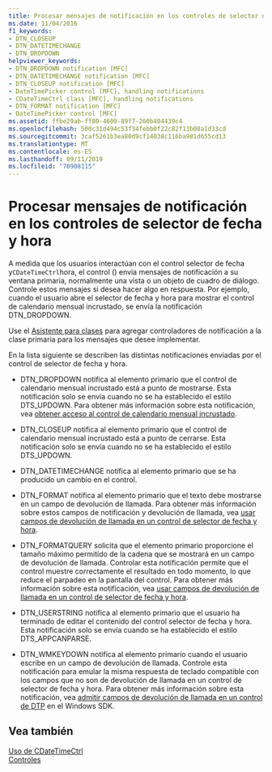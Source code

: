 ```yaml
---
title: Procesar mensajes de notificación en los controles de selector de fecha y hora
ms.date: 11/04/2016
f1_keywords:
- DTN_CLOSEUP
- DTN_DATETIMECHANGE
- DTN_DROPDOWN
helpviewer_keywords:
- DTN_DROPDOWN notification [MFC]
- DTN_DATETIMECHANGE notification [MFC]
- DTN_CLOSEUP notification [MFC]
- DateTimePicker control [MFC], handling notifications
- CDateTimeCtrl class [MFC], handling notifications
- DTN_FORMAT notification [MFC]
- DateTimePicker control [MFC]
ms.assetid: ffbe29ab-ff80-4609-89f7-260b404439c4
ms.openlocfilehash: 500c31d494c53f34febb0f22c82f13b08a1d33cd
ms.sourcegitcommit: 3caf5261b3ea80d9cf14038c116ba981d655cd13
ms.translationtype: MT
ms.contentlocale: es-ES
ms.lasthandoff: 09/11/2019
ms.locfileid: "70908115"
---
```

# <a name="processing-notification-messages-in-date-and-time-picker-controls"></a>Procesar mensajes de notificación en los controles de selector de fecha y hora

A medida que los usuarios interactúan con el control selector de fecha y`CDateTimeCtrl`hora, el control () envía mensajes de notificación a su ventana primaria, normalmente una vista o un objeto de cuadro de diálogo. Controle estos mensajes si desea hacer algo en respuesta. Por ejemplo, cuando el usuario abre el selector de fecha y hora para mostrar el control de calendario mensual incrustado, se envía la notificación DTN_DROPDOWN.

Use el [Asistente para clases](reference/mfc-class-wizard.md) para agregar controladores de notificación a la clase primaria para los mensajes que desee implementar.

En la lista siguiente se describen las distintas notificaciones enviadas por el control de selector de fecha y hora.

- DTN_DROPDOWN notifica al elemento primario que el control de calendario mensual incrustado está a punto de mostrarse. Esta notificación solo se envía cuando no se ha establecido el estilo DTS_UPDOWN. Para obtener más información sobre esta notificación, vea [obtener acceso al control de calendario mensual incrustado](../mfc/accessing-the-embedded-month-calendar-control.md).

- DTN_CLOSEUP notifica al elemento primario que el control de calendario mensual incrustado está a punto de cerrarse. Esta notificación solo se envía cuando no se ha establecido el estilo DTS_UPDOWN.

- DTN_DATETIMECHANGE notifica al elemento primario que se ha producido un cambio en el control.

- DTN_FORMAT notifica al elemento primario que el texto debe mostrarse en un campo de devolución de llamada. Para obtener más información sobre estos campos de notificación y devolución de llamada, vea [usar campos de devolución de llamada en un control de selector de fecha y hora](../mfc/using-callback-fields-in-a-date-and-time-picker-control.md).

- DTN_FORMATQUERY solicita que el elemento primario proporcione el tamaño máximo permitido de la cadena que se mostrará en un campo de devolución de llamada. Controlar esta notificación permite que el control muestre correctamente el resultado en todo momento, lo que reduce el parpadeo en la pantalla del control. Para obtener más información sobre esta notificación, vea [usar campos de devolución de llamada en un control de selector de fecha y hora](../mfc/using-callback-fields-in-a-date-and-time-picker-control.md).

- DTN_USERSTRING notifica al elemento primario que el usuario ha terminado de editar el contenido del control selector de fecha y hora. Esta notificación solo se envía cuando se ha establecido el estilo DTS_APPCANPARSE.

- DTN_WMKEYDOWN notifica al elemento primario cuando el usuario escribe en un campo de devolución de llamada. Controle esta notificación para emular la misma respuesta de teclado compatible con los campos que no son de devolución de llamada en un control de selector de fecha y hora. Para obtener más información sobre esta notificación, vea [admitir campos de devolución de llamada en un control de DTP](/windows/win32/Controls/date-and-time-picker-controls) en el Windows SDK.

## <a name="see-also"></a>Vea también

[Uso de CDateTimeCtrl](../mfc/using-cdatetimectrl.md)<br/>
[Controles](../mfc/controls-mfc.md)
